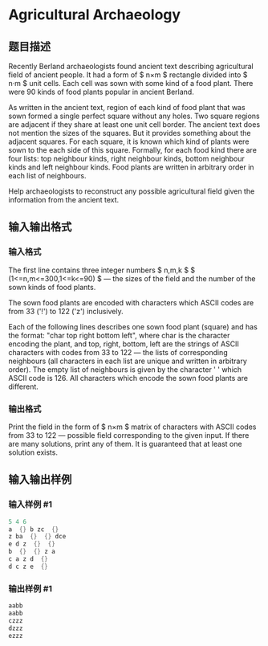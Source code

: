 # Agricultural Archaeology

## 题目描述

Recently Berland archaeologists found ancient text describing agricultural field of ancient people. It had a form of $ n×m $ rectangle divided into $ n·m $ unit сells. Each cell was sown with some kind of a food plant. There were 90 kinds of food plants popular in ancient Berland.

As written in the ancient text, region of each kind of food plant that was sown formed a single perfect square without any holes. Two square regions are adjacent if they share at least one unit cell border. The ancient text does not mention the sizes of the squares. But it provides something about the adjacent squares. For each square, it is known which kind of plants were sown to the each side of this square. Formally, for each food kind there are four lists: top neighbour kinds, right neighbour kinds, bottom neighbour kinds and left neighbour kinds. Food plants are written in arbitrary order in each list of neighbours.

Help archaeologists to reconstruct any possible agricultural field given the information from the ancient text.

## 输入输出格式

### 输入格式

The first line contains three integer numbers $ n,m,k $ $ (1<=n,m<=300,1<=k<=90) $ — the sizes of the field and the number of the sown kinds of food plants.

The sown food plants are encoded with characters which ASCII codes are from 33 ('!') to 122 ('z') inclusively.

Each of the following lines describes one sown food plant (square) and has the format: "char top right bottom left", where char is the character encoding the plant, and top, right, bottom, left are the strings of ASCII characters with codes from 33 to 122 — the lists of corresponding neighbours (all characters in each list are unique and written in arbitrary order). The empty list of neighbours is given by the character ' ' which ASCII code is 126. All characters which encode the sown food plants are different.

### 输出格式

Print the field in the form of $ n×m $ matrix of characters with ASCII codes from 33 to 122 — possible field corresponding to the given input. If there are many solutions, print any of them. It is guaranteed that at least one solution exists.

## 输入输出样例

### 输入样例 #1

```cpp
5 4 6
a  {} b zc  {}
z ba  {}  {} dce
e d z  {}  {}
b  {}  {} z a
c a z d  {}
d c z e  {}
```


### 输出样例 #1

```cpp
aabb
aabb
czzz
dzzz
ezzz

```
